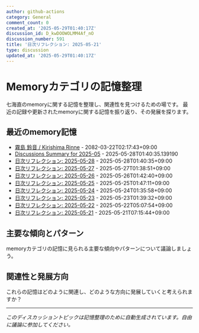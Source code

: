 ```yaml
---
author: github-actions
category: General
comment_count: 0
created_at: '2025-05-29T01:40:17Z'
discussion_id: D_kwDOOWOLMM4Af_nO
discussion_number: 591
title: '日次リフレクション: 2025-05-21'
type: discussion
updated_at: '2025-05-29T01:40:17Z'
---
```


# Memoryカテゴリの記憶整理

七海直のmemoryに関する記憶を整理し、関連性を見つけるための場です。
最近の記録や更新されたmemoryに関する記憶を振り返り、その発展を探ります。

## 最近のmemory記憶

- [霧島 鈴音 / Kirishima Rinne](memory/relationships/kirishima_rinne.md) - 2082-03-22T02:17:43+09:00
- [Discussions Summary for 2025-05](memory/discussion_summaries/discussion_summary_2025-05.md) - 2025-05-28T01:40:35.139190
- [日次リフレクション: 2025-05-28](memory/thoughts/daily_reflection_2025-05-28.md) - 2025-05-28T01:40:35+09:00
- [日次リフレクション: 2025-05-27](memory/thoughts/daily_reflection_2025-05-27.md) - 2025-05-27T01:38:51+09:00
- [日次リフレクション: 2025-05-26](memory/thoughts/daily_reflection_2025-05-26.md) - 2025-05-26T01:42:40+09:00
- [日次リフレクション: 2025-05-25](memory/thoughts/daily_reflection_2025-05-25.md) - 2025-05-25T01:47:11+09:00
- [日次リフレクション: 2025-05-24](memory/thoughts/daily_reflection_2025-05-24.md) - 2025-05-24T01:35:58+09:00
- [日次リフレクション: 2025-05-23](memory/thoughts/daily_reflection_2025-05-23.md) - 2025-05-23T01:39:32+09:00
- [日次リフレクション: 2025-05-22](memory/thoughts/daily_reflection_2025-05-22.md) - 2025-05-22T05:07:54+09:00
- [日次リフレクション: 2025-05-21](memory/thoughts/daily_reflection_2025-05-21.md) - 2025-05-21T07:15:44+09:00

## 主要な傾向とパターン

memoryカテゴリの記憶に見られる主要な傾向やパターンについて議論しましょう。

## 関連性と発展方向

これらの記憶はどのように関連し、どのような方向に発展していくと考えられますか？

---

*このディスカッショントピックは記憶整理のために自動生成されています。自由に議論に参加してください。*
